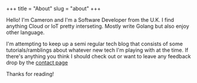 +++
title = "About"
slug = "about"
+++

Hello! I'm Cameron and I'm a Software Developer from the U.K. I find anything Cloud or IoT pretty interseting. Mostly write Golang but also enjoy other language. 

I'm attempting to keep up a semi regular tech blog that consists of some tutorials/ramblings about whatever new tech I'm playing with at the time. If there's anything you think I should check out or want to leave any feedback drop by the [contact page](/contact/)

Thanks for reading!